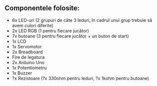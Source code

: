   ## Componentele folosite:
  - 6x LED-uri (2 grupuri de câte 3 leduri, în cadrul unui grup trebuie să avem culori diferite)
   - 2x LED RGB (1 pentru fiecare jucător)
   - 7x butoane (3 pentru fiecare jucător + un buton de start)
  - 1x LCD
- 1x Servomotor
 - 2x Breadboard
 - Fire de legatura
 - 2x Arduino Uno
 - 1x Potentiometru
 - 1x Buzzer
 - ?x Rezistoare (?x 330ohm pentru leduri, ?x 1kohm pentru butoane)
    ##
